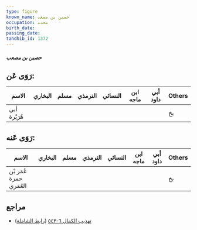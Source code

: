 ```yaml
---
type: figure
known_name: حصين بن مصعب
occupation: محدث
birth_date:
passing_date:
tahdhib_id: 1372
---
```

##### حصين بن مصعب

## رَوَى عَن:
| الاسم        | البخاري | مسلم | الترمذي | النسائي | ابن ماجه | أبي داود | Others |
| ------------ | ------- | ---- | ------- | ------- | -------- | -------- | ------ |
| أبي هُرَيْرة |         |      |         |         |          |          | بخ     |
## رَوَى عَنه:
| الاسم                   | البخاري | مسلم | الترمذي | النسائي | ابن ماجه | أبي داود | Others |
| ----------------------- | ------- | ---- | ------- | ------- | -------- | -------- | ------ |
| عُمَر بْن حمزة العُمَري |         |      |         |         |          |          | بخ     |
## مراجع
- [تهذيب الكمال ٦-٥٤٣](obsidian://open?vault=Tahdhib-al-Kamal&file=Figures/١٣٧٢-حصين%20بن%20مصعب) ([رابط الشاملة](https://shamela.ws/book/3722/3207))